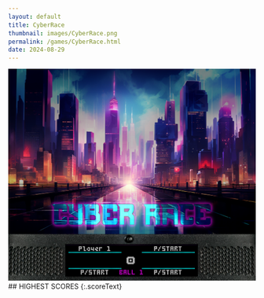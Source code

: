 ```yaml
---
layout: default
title: CyberRace
thumbnail: images/CyberRace.png
permalink: /games/CyberRace.html
date: 2024-08-29
---
```


<img src="../images/CyberRace.png" class="gameThumbnail img-fluid mx-auto align-middle">
## HIGHEST SCORES
{:.scoreText}


